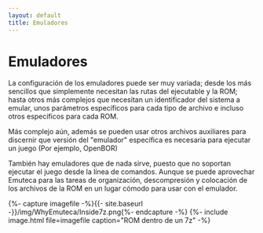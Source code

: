 ```yaml
---
layout: default
title: Emuladores
---
```


# Emuladores #

La configuración de los emuladores puede ser muy variada; desde los más sencillos que simplemente necesitan las rutas del ejecutable y la ROM; hasta otros más complejos que necesitan un identificador del sistema a emular, unos parámetros específicos para cada tipo de archivo e incluso otros especificos para cada ROM.

Más complejo aún, además se pueden usar otros archivos auxiliares para discernir que versión del "emulador" específica es necesaria para ejecutar un juego (Por ejemplo, OpenBOR)

También hay emuladores que de nada sirve, puesto que no soportan ejecutar el juego desde la línea de comandos. Aunque se puede aprovechar Emuteca para las tareas de organización, descompresión y colocación de los archivos de la ROM en un lugar cómodo para usar con el emulador.

{%- capture imagefile -%}{{- site.baseurl -}}/img/WhyEmuteca/Inside7z.png{%- endcapture -%}
{%- include image.html file=imagefile caption="ROM dentro de un 7z" -%}

